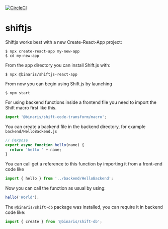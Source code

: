 [![CircleCI](https://circleci.com/gh/binaris/shiftjs.svg?style=svg)](https://circleci.com/gh/binaris/shiftjs)
# shiftjs

Shiftjs works best with a new Create-React-App project:

```shell
$ npx create-react-app my-new-app
$ cd my-new-app
```

From the app directory you can install Shift.js with:

```shell
$ npx @binaris/shiftjs-react-app
```

From now you can begin using Shift.js by launching

```shell
$ npm start
```

For using backend functions inside a frontend file you need to import the Shift macro first like this.

```javascript
import '@binaris/shift-code-transform/macro';
```

You can create a backend file in the backend directory, for example `backend/HelloBackend.js`

```javascript
// @expose
export async function hello(name) {
  return 'hello ' + name;
}
```

You can call get a reference to this function by importing it from a front-end code like

```javascript
import { hello } from '../backend/HelloBackend';
```

Now you can call the function as usual by using:

```javascript
hello('World');
```

The `@binaris/shift-db` package was installed, you can require it in backend code like:

```javascript
import { create } from '@binaris/shift-db';
```
